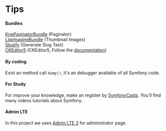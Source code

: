 # Tips

#### Bundles

[KnpPaginatorBundle](https://github.com/KnpLabs/KnpPaginatorBundle) (Paginator)<br>
[LiipImagineBundle](https://github.com/liip/LiipImagineBundle) (Thumbnail Images)<br>
[Slugify](https://github.com/cocur/slugify) (Generate Slug Text)<br>
[CKEditor5](https://ckeditor5.github.io/) (CKEditor5, Follow the [documentation](https://ckeditor.com/docs/ckeditor5/latest/builds/guides/overview.html))

#### By coding

Exist an method call `dump()`, it's an debugger available of all Symfony code.

#### For Study

For improve your knowledge, make an register by [SymfonyCasts](https://symfonycasts.com/).
You'll find many videos tutorials about Symfony.

#### Admin LTE

In this project we uses [Admin LTE 2](https://github.com/ColorlibHQ/AdminLTE) for administrator page.